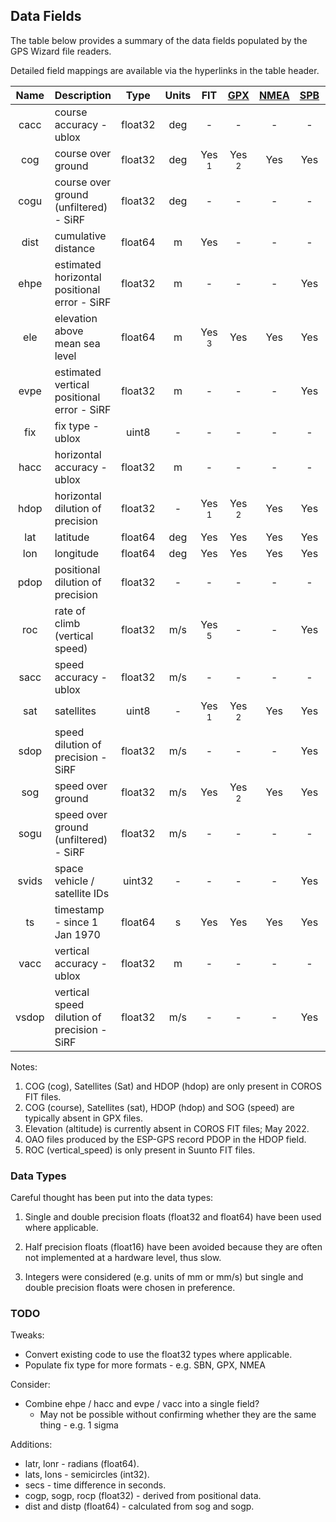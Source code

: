## Data Fields

The table below provides a summary of the data fields populated by the GPS Wizard file readers.

Detailed field mappings are available via the hyperlinks in the table header.

| Name | Description                           | Type | Units   | FIT              | [GPX](formats/gpx.md) | [NMEA](formats/nmea.md) | [SPB](formats/sbp.md) | [SBN](formats/sbn.md) | [OAO](formats/oao.md) | [UBX](formats/ubx.md) |
| :---------: | :------------------------------------- | :-------: | :----: | :----: | :----: | :----: | :----: | :----: | :----: | :----: |
| cacc      | course accuracy - ublox               | float32 | deg | -                | -                | -    | -    | -    | Yes  | Yes  |
| cog       | course over ground                    | float32 | deg | Yes <sup>1</sup> | Yes <sup>2</sup> | Yes  | Yes  | Yes  | Yes  | Yes  |
| cogu     | course over ground (unfiltered) - SiRF | float32 | deg | -                | -                | -    | -    | Yes  | -    | -    |
| dist      | cumulative distance              | float64 | m      | Yes              | -                | -    | -    | -    | -    | -    |
| ehpe      | estimated horizontal positional error - SiRF | float32 | m      | -                | -                | -    | Yes  | Yes  | -    | -    |
| ele       | elevation above mean sea level        | float64 | m      | Yes <sup>3</sup> | Yes              | Yes  | Yes  | Yes  | Yes  | Yes  |
| evpe      | estimated vertical positional error - SiRF | float32 | m      | -                | -                | -    | Yes  | Yes  | -    | -    |
| fix       | fix type - ublox                      | uint8 | -       | -                | -                | -    | -    | -    | Yes  | Yes  |
| hacc      | horizontal accuracy - ublox           | float32 | m      | -                | -                | -    | -    | -    | Yes  | Yes  |
| hdop      | horizontal dilution of precision      | float32 | -       | Yes <sup>1</sup> | Yes <sup>2</sup> | Yes  | Yes  | Yes  | Yes <sup>4</sup> | -    |
| lat       | latitude                              | float64 | deg | Yes              | Yes              | Yes  | Yes  | Yes  | Yes  | Yes  |
| lon       | longitude                             | float64 | deg | Yes              | Yes              | Yes  | Yes  | Yes  | Yes  | Yes  |
| pdop      | positional dilution of precision      | float32 | -       | -                | -                | -    | -    | -    | Yes <sup>4</sup> | Yes  |
| roc       | rate of climb (vertical speed)      | float32 | m/s    | Yes <sup>5</sup> | -                | -    | Yes  | Yes  | -    | Yes  |
| sacc      | speed accuracy - ublox                | float32 | m/s    | -                | -                | -    | -    | -    | Yes  | Yes  |
| sat       | satellites                            | uint8 | -       | Yes <sup>1</sup> | Yes <sup>2</sup> | Yes  | Yes  | Yes  | Yes  | Yes  |
| sdop      | speed dilution of precision - SiRF    | float32 | m/s    | -                | -                | -    | Yes  | Yes  | -    | -    |
| sog       | speed over ground                     | float32 | m/s    | Yes              | Yes <sup>2</sup> | Yes  | Yes  | Yes  | Yes  | Yes  |
| sogu     | speed over ground (unfiltered) - SiRF | float32 | m/s    | -                | -                | -    | -    | Yes  | -    | -    |
| svids    | space vehicle / satellite IDs         | uint32 | -       | -                | -                | -    | Yes  | Yes  | -    | -    |
| ts | timestamp - since 1 Jan 1970 | float64 | s | Yes              | Yes              | Yes  | Yes  | Yes  | Yes  | Yes  |
| vacc      | vertical accuracy - ublox             | float32 | m      | -                | -                | -    | -    | -    | Yes  | Yes  |
| vsdop     | vertical speed dilution of precision - SiRF | float32 | m/s    | -                | -                | -    | Yes  | Yes  | -    | -    |

Notes:

1. COG (cog), Satellites (Sat) and HDOP (hdop) are only present in COROS FIT files.
2. COG (course), Satellites (sat), HDOP (hdop) and SOG (speed) are typically absent in GPX files.
3. Elevation (altitude) is currently absent in COROS FIT files; May 2022.
4. OAO files produced by the ESP-GPS record PDOP in the HDOP field.
5. ROC (vertical_speed) is only present in Suunto FIT files.



### Data Types

Careful thought has been put into the data types:

1. Single and double precision floats (float32 and float64) have been used where applicable.

2. Half precision floats (float16) have been avoided because they are often not implemented at a hardware level, thus slow.

3. Integers were considered (e.g. units of mm or mm/s) but single and double precision floats were chosen in preference.



### TODO

Tweaks:

- Convert existing code to use the float32 types where applicable.
- Populate fix type for more formats - e.g. SBN, GPX, NMEA

Consider:

- Combine ehpe / hacc and evpe / vacc into a single field?
  - May not be possible without confirming whether they are the same thing - e.g. 1 sigma

Additions:

- latr, lonr - radians (float64).
- lats, lons - semicircles (int32).
- secs - time difference in seconds.
- cogp, sogp, rocp (float32) - derived from positional data.
- dist and distp (float64) - calculated from sog and sogp.

